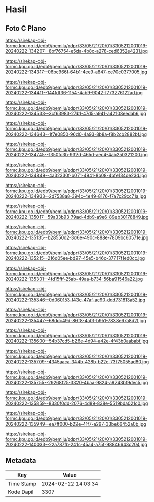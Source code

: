 # Hasil

## Foto C Plano

https://sirekap-obj-formc.kpu.go.id/edb9/pemilu/pdpr/33/05/21/20/01/3305212001019-20240222-134207--8bf76754-e5da-4b8c-a278-ced6352e4231.jpg

https://sirekap-obj-formc.kpu.go.id/edb9/pemilu/pdpr/33/05/21/20/01/3305212001019-20240222-134317--06bc966f-64b1-4ee9-a847-ce70c0377005.jpg

https://sirekap-obj-formc.kpu.go.id/edb9/pemilu/pdpr/33/05/21/20/01/3305212001019-20240222-134411--144fdf36-1154-4ab9-9042-f773276122ad.jpg

https://sirekap-obj-formc.kpu.go.id/edb9/pemilu/pdpr/33/05/21/20/01/3305212001019-20240222-134533--3cf63983-27b1-47d5-a941-a42108eedab6.jpg

https://sirekap-obj-formc.kpu.go.id/edb9/pemilu/pdpr/33/05/21/20/01/3305212001019-20240222-134643--1f7e0850-96d0-4a93-8b8a-f8b2cb2882bf.jpg

https://sirekap-obj-formc.kpu.go.id/edb9/pemilu/pdpr/33/05/21/20/01/3305212001019-20240222-134745--1350fc3b-932d-465d-aec4-4ab250321200.jpg

https://sirekap-obj-formc.kpu.go.id/edb9/pemilu/pdpr/33/05/21/20/01/3305212001019-20240222-134849--4a32330f-b071-4941-8b08-4bfe134de23d.jpg

https://sirekap-obj-formc.kpu.go.id/edb9/pemilu/pdpr/33/05/21/20/01/3305212001019-20240222-134933--2d7538a8-394c-4e49-8176-f7a7c29cc71a.jpg

https://sirekap-obj-formc.kpu.go.id/edb9/pemilu/pdpr/33/05/21/20/01/3305212001019-20240222-135017--59a33b93-79ad-4db9-a9e6-89eb30178849.jpg

https://sirekap-obj-formc.kpu.go.id/edb9/pemilu/pdpr/33/05/21/20/01/3305212001019-20240222-135135--b28550d2-3c6e-490c-888e-7809bc60571e.jpg

https://sirekap-obj-formc.kpu.go.id/edb9/pemilu/pdpr/33/05/21/20/01/3305212001019-20240222-135215--216d05ee-bd27-45e5-b46c-37717f1ed0cc.jpg

https://sirekap-obj-formc.kpu.go.id/edb9/pemilu/pdpr/33/05/21/20/01/3305212001019-20240222-135301--4fd15fff-25ab-49aa-b734-56ba91546a22.jpg

https://sirekap-obj-formc.kpu.go.id/edb9/pemilu/pdpr/33/05/21/20/01/3305212001019-20240222-135346--0d060153-f43e-47af-ac90-ddd731813a52.jpg

https://sirekap-obj-formc.kpu.go.id/edb9/pemilu/pdpr/33/05/21/20/01/3305212001019-20240222-135447--68ddc49d-86f8-4a0f-b951-7838e67a8d2f.jpg

https://sirekap-obj-formc.kpu.go.id/edb9/pemilu/pdpr/33/05/21/20/01/3305212001019-20240222-135600--54b37cd5-b26e-4d94-a42e-4f43b0aababf.jpg

https://sirekap-obj-formc.kpu.go.id/edb9/pemilu/pdpr/33/05/21/20/01/3305212001019-20240222-135709--4345aaca-344b-428b-b22e-73f75055ad80.jpg

https://sirekap-obj-formc.kpu.go.id/edb9/pemilu/pdpr/33/05/21/20/01/3305212001019-20240222-135755--29268f25-3320-4baa-9824-a9243bf9dec5.jpg

https://sirekap-obj-formc.kpu.go.id/edb9/pemilu/pdpr/33/05/21/20/01/3305212001019-20240222-135859--8330f0dd-2076-4d89-838e-5519bda021c0.jpg

https://sirekap-obj-formc.kpu.go.id/edb9/pemilu/pdpr/33/05/21/20/01/3305212001019-20240222-135949--ea7ff000-b22e-41f7-a297-33be66452a0b.jpg

https://sirekap-obj-formc.kpu.go.id/edb9/pemilu/pdpr/33/05/21/20/01/3305212001019-20240222-140033--22a787fb-241c-45a4-a75f-98846643c204.jpg


## Metadata

| Key        | Value               |
| ---------- | ------------------- |
| Time Stamp | 2024-02-22 14:03:34 |
| Kode Dapil | 3307                |



